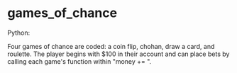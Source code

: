 # games_of_chance

Python:

Four games of chance are coded: a coin flip, chohan, draw a card, and roulette. The player begins with $100 in their account and can place bets by calling each game's function within "money += ".
